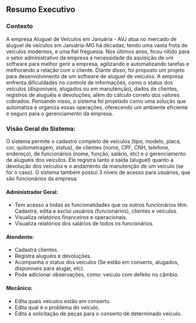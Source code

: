 ## Resumo Executivo
### Contexto
A empresa Aluguel de Veículos em Januária - AVJ atua no mercado de aluguel de veículos em Januária-MG há décadas, tendo uma vasta frota de veículos modernos, e uma fiel freguesia. Nos últimos anos, ficou nítido para o setor administrativo da empresa a necessidade da aquisição de um software para melhor gerir a empresa, agilizando e automatizando tarefas e melhorando a relação com o cliente.
Diante disso, foi proposto um projeto para desenvolvimento de um software de aluguel de veículos. A empresa enfrenta dificuldades no controle de informações, como o status dos veículos (disponíveis, alugados ou em manutenção), dados de clientes, registros de aluguéis e devoluções, além do cálculo correto dos valores cobrados. Pensando nisso, o sistema foi projetado como uma solução que automatiza e organiza essas operações, oferecendo um ambiente eficiente e seguro para o gerenciamento da empresa. 

### Visão Geral do Sistema:
O sistema permite o cadastro completo de veículos (tipo, modelo, placa, cor, quilometragem, status), de clientes (nome, CPF, CNH, telefone, endereço), de funcionários (nome, função, salário, etc) e o gerenciamento de aluguéis dos veículos. Ele registra tanto a saída (aluguel) quanto a devolução dos veículos e o andamento da manutenção de um veículo (se for o caso).
O sistema também possui 3 níveis de acesso para usuários, que são funcionários da empresa:

#### Administrador Geral: 
* Tem acesso a todas as funcionalidades que os outros funcionários têm.
Cadastra, edita e exclui usuários (funcionários), clientes e veículos. 
* Visualiza relatórios financeiros e operacionais.
* Visualiza relatórios dos salários de todos os funcionários.


#### Atendente: 
* Cadastra clientes.
* Registra aluguéis e devoluções.
* Acompanha o status dos veículos (Se estão em conserto, alugados, disponíveis para alugar, etc).
* Pode adicionar observações, como: veículo com defeito no câmbio.

#### Mecânico: 
* Edita quais veículos estão em conserto.
* Edita qual é o problema do veículo.
* Edita a solicitação de peças para o conserto de determinado veículo.
